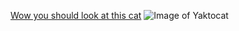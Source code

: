 [Wow you should look at this cat](https://octodex.github.com/images/yaktocat.png)
![Image of Yaktocat](https://octodex.github.com/images/yaktocat.png)
